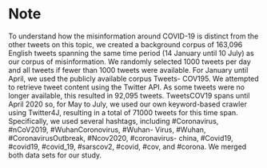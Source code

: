 # Note


To understand how the misinformation around COVID-19 is distinct from the other tweets on this topic, we created a background corpus of 163,096 English tweets spanning the same time period (14 January until 10 July) as our corpus of misinformation. We randomly selected 1000 tweets per day and all tweets if fewer than 1000 tweets were available. For January until April, we used the publicly available corpus Tweets- COV195. We attempted to retrieve tweet content using the Twitter API. As some tweets were no longer available, this resulted in 92,095 tweets. TweetsCOV19 spans until April 2020 so, for May to July, we used our own keyword-based crawler using Twitter4J, resulting in a total of 71000 tweets for this time span. Specifically, we used several hashtags, including #Coronavirus, #nCoV2019, #WuhanCoronovirus, #Wuhan- Virus, #Wuhan, #CoronavirusOutbreak, #Ncov2020, #coronavirus- china, #Covid19, #covid19, #covid_19, #sarscov2, #covid, #cov, and
#corona. We merged both data sets for our study.
